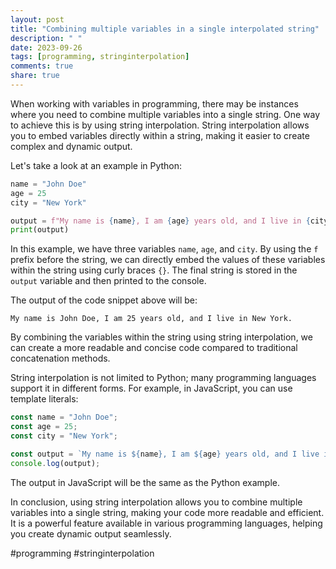 ```yaml
---
layout: post
title: "Combining multiple variables in a single interpolated string"
description: " "
date: 2023-09-26
tags: [programming, stringinterpolation]
comments: true
share: true
---
```


When working with variables in programming, there may be instances where you need to combine multiple variables into a single string. One way to achieve this is by using string interpolation. String interpolation allows you to embed variables directly within a string, making it easier to create complex and dynamic output.

Let's take a look at an example in Python:

```python
name = "John Doe"
age = 25
city = "New York"

output = f"My name is {name}, I am {age} years old, and I live in {city}."
print(output)
```

In this example, we have three variables `name`, `age`, and `city`. By using the `f` prefix before the string, we can directly embed the values of these variables within the string using curly braces `{}`. The final string is stored in the `output` variable and then printed to the console.

The output of the code snippet above will be:

```
My name is John Doe, I am 25 years old, and I live in New York.
```

By combining the variables within the string using string interpolation, we can create a more readable and concise code compared to traditional concatenation methods.

String interpolation is not limited to Python; many programming languages support it in different forms. For example, in JavaScript, you can use template literals:

```javascript
const name = "John Doe";
const age = 25;
const city = "New York";

const output = `My name is ${name}, I am ${age} years old, and I live in ${city}.`;
console.log(output);
```

The output in JavaScript will be the same as the Python example.

In conclusion, using string interpolation allows you to combine multiple variables into a single string, making your code more readable and efficient. It is a powerful feature available in various programming languages, helping you create dynamic output seamlessly.

#programming #stringinterpolation